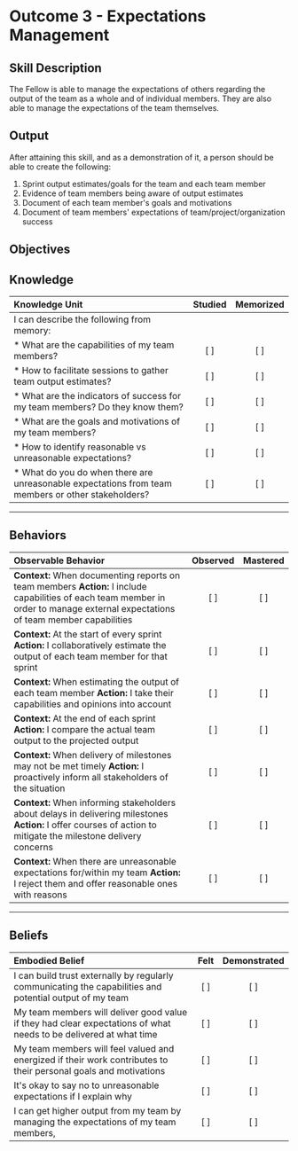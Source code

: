 # Outcome 3 - Expectations Management

**Skill Description**
----------
The Fellow is able to manage the expectations of others regarding the output of the team as a whole and of individual members. They are also able to manage the expectations of the team themselves.

**Output**
----------
After attaining this skill, and as a demonstration of it, a person should be able to create the following:

1. Sprint output estimates/goals for the team and each team member
2. Evidence of team members being aware of output estimates
3. Document of each team member's goals and motivations
4. Document of team members' expectations of team/project/organization success


**Objectives**
----------
## **Knowledge**


| Knowledge Unit   |      Studied      | Memorized |
|:-------------|:------------------:|:--------:|
| I can describe the following from memory: | | |
| * What are the capabilities of my team members?  | [ ] | [ ]  |
| * How to facilitate sessions to gather team output estimates? | [ ] | [ ]  |
| * What are the indicators of success for my team members? Do they know them?  | [ ] | [ ]  |
| * What are the goals and motivations of my team members?  | [ ] | [ ]  |
| * How to identify reasonable vs unreasonable expectations?  | [ ] | [ ]  |
| * What do you do when there are unreasonable expectations from team members or other stakeholders?  | [ ] | [ ]  |

----------


## **Behaviors**

| Observable Behavior   |      Observed      | Mastered |
|:-------------|:------------------:|:--------:|
| **Context:** When documenting reports on team members **Action:** I include capabilities of each team member in order to manage external expectations of team member capabilities | [ ] | [ ]  |
| **Context:** At the start of every sprint **Action:** I collaboratively estimate the output of each team member for that sprint  | [ ] | [ ]  |
| **Context:** When estimating the output of each team member **Action:** I take their capabilities and opinions into account |   [ ]   |   [ ]  |
| **Context:** At the end of each sprint **Action:** I compare the actual team output to the projected output | [ ] |    [ ] |
| **Context:** When delivery of milestones may not be met timely **Action:** I proactively inform all stakeholders of the situation | [ ] |    [ ] |
| **Context:** When informing stakeholders about delays in delivering milestones **Action:** I offer courses of action to mitigate the milestone delivery concerns | [ ] |    [ ] |
| **Context:** When there are unreasonable expectations for/within my team **Action:** I reject them and offer reasonable ones with reasons | [ ] |    [ ] |


----------


## **Beliefs**


| Embodied Belief   |      Felt      | Demonstrated |
|:-------------|:------------------:|:--------:|
| I can build trust externally by regularly communicating the capabilities and potential output of my team | [ ] | [ ]  |
| My team members will deliver good value if they had clear expectations of what needs to be delivered at what time | [ ] | [ ]  |
| My team members will feel valued and energized if their work contributes to their personal goals and motivations  | [ ] | [ ]  |
| It's okay to say no to unreasonable expectations if I explain why  | [ ] | [ ]  |
| I can get higher output from my team by managing the expectations of my team members,  | [ ] | [ ]  |



